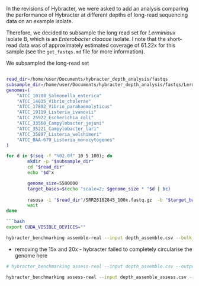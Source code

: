 In the revisions of Hybracter, we were asked to add an analysis comparing the performance of Hybracter at different depths of long-read sequencing data on an example isolate.

Therefore, we decided to subsample the long read set for _Lerminiaux_ isolate B, which is an _Enterobacter cloacae_ isolate. I note that the short-read data was of approximately estimated coverage of 61.22x for this sample (see the `get_fastqs.md` file for more information).

We subsampled the long-read set

```bash

read_dir=/home/user/Documents/hybracter_depth_analysis/fastqs
subsample_dir=/home/user/Documents/hybracter_depth_analysis/fastqs/Lerminiaux_isolate_B_subsampled
genomes=(
    "ATCC_10708_Salmonella_enterica"
    "ATCC_14035_Vibrio_cholerae"
    "ATCC_17802_Vibrio_parahaemolyticus"
    "ATCC_19119_Listeria_ivanovii"
    "ATCC_25922_Escherichia_coli"
    "ATCC_33560_Campylobacter_jejuni"
    "ATCC_35221_Campylobacter_lari"
    "ATCC_35897_Listeria_welshimeri"
    "ATCC_BAA-679_Listeria_monocytogenes"
)

for d in $(seq -f "%02.0f" 10 5 100); do 
        mkdir -p "$subsample_dir"
        cd "$read_dir"
        echo "$d"x

        genome_size=5500000
        target_bases=$(echo "scale=2; $genome_size * "$d | bc)
        
        rasusa -i "$read_dir"/SRR26162845_100x.fastq.gz  -b "$target_bases"  -o "$subsample_dir"/"$d"x.fastq.gz 
        wait
done

```bash
export CUDA_VISIBLE_DEVICES=""

hybracter_benchmarking assemble-real --input depth_assemble.csv --bulk_lerminiaux_csv depth_assemble_bulk.csv --bulk_lerminiaux_config bulk_config.yaml --output hybracter_depth_Lerminiaux_isolate_benchmarking_results --threads 32 --cores 16
```

* removing the 15x and 20x - hybracter failed to completely circularise the genome here

```bash
# hybracter_benchmarking assess-real --input depth_assemble.csv --output  hybracter_depth_Lerminiaux_isolate_benchmarking_results --threads 32 --cores 16

hybracter_benchmarking assess-real --input depth_assemble_assess.csv --output  hybracter_depth_Lerminiaux_isolate_benchmarking_results --threads 32 --cores 16
```

